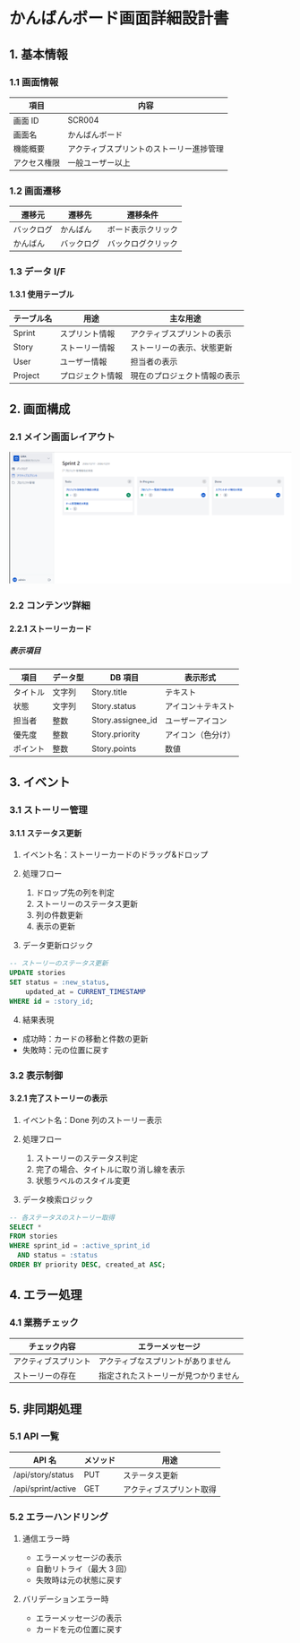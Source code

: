 # かんばんボード画面詳細設計書

## 1. 基本情報

### 1.1 画面情報

| 項目         | 内容                                     |
| ------------ | ---------------------------------------- |
| 画面 ID      | SCR004                                   |
| 画面名       | かんばんボード                           |
| 機能概要     | アクティブスプリントのストーリー進捗管理 |
| アクセス権限 | 一般ユーザー以上                         |

### 1.2 画面遷移

| 遷移元     | 遷移先     | 遷移条件           |
| ---------- | ---------- | ------------------ |
| バックログ | かんばん   | ボード表示クリック |
| かんばん   | バックログ | バックログクリック |

### 1.3 データ I/F

#### 1.3.1 使用テーブル

| テーブル名 | 用途             | 主な用途                     |
| ---------- | ---------------- | ---------------------------- |
| Sprint     | スプリント情報   | アクティブスプリントの表示   |
| Story      | ストーリー情報   | ストーリーの表示、状態更新   |
| User       | ユーザー情報     | 担当者の表示                 |
| Project    | プロジェクト情報 | 現在のプロジェクト情報の表示 |

## 2. 画面構成

### 2.1 メイン画面レイアウト

![カンバンボード画面キャプチャ](../assets/image/kanban_cap.png)

### 2.2 コンテンツ詳細

#### 2.2.1 ストーリーカード

##### 表示項目

| 項目     | データ型 | DB 項目           | 表示形式           |
| -------- | -------- | ----------------- | ------------------ |
| タイトル | 文字列   | Story.title       | テキスト           |
| 状態     | 文字列   | Story.status      | アイコン＋テキスト |
| 担当者   | 整数     | Story.assignee_id | ユーザーアイコン   |
| 優先度   | 整数     | Story.priority    | アイコン（色分け） |
| ポイント | 整数     | Story.points      | 数値               |

## 3. イベント

### 3.1 ストーリー管理

#### 3.1.1 ステータス更新

1. イベント名：ストーリーカードのドラッグ&ドロップ
2. 処理フロー

   1. ドロップ先の列を判定
   2. ストーリーのステータス更新
   3. 列の件数更新
   4. 表示の更新

3. データ更新ロジック

```sql
-- ストーリーのステータス更新
UPDATE stories
SET status = :new_status,
    updated_at = CURRENT_TIMESTAMP
WHERE id = :story_id;
```

4. 結果表現

- 成功時：カードの移動と件数の更新
- 失敗時：元の位置に戻す

### 3.2 表示制御

#### 3.2.1 完了ストーリーの表示

1. イベント名：Done 列のストーリー表示
2. 処理フロー

   1. ストーリーのステータス判定
   2. 完了の場合、タイトルに取り消し線を表示
   3. 状態ラベルのスタイル変更

3. データ検索ロジック

```sql
-- 各ステータスのストーリー取得
SELECT *
FROM stories
WHERE sprint_id = :active_sprint_id
  AND status = :status
ORDER BY priority DESC, created_at ASC;
```

## 4. エラー処理

### 4.1 業務チェック

| チェック内容         | エラーメッセージ                     |
| -------------------- | ------------------------------------ |
| アクティブスプリント | アクティブなスプリントがありません   |
| ストーリーの存在     | 指定されたストーリーが見つかりません |

## 5. 非同期処理

### 5.1 API 一覧

| API 名             | メソッド | 用途                     |
| ------------------ | -------- | ------------------------ |
| /api/story/status  | PUT      | ステータス更新           |
| /api/sprint/active | GET      | アクティブスプリント取得 |

### 5.2 エラーハンドリング

1. 通信エラー時

   - エラーメッセージの表示
   - 自動リトライ（最大 3 回）
   - 失敗時は元の状態に戻す

2. バリデーションエラー時
   - エラーメッセージの表示
   - カードを元の位置に戻す
